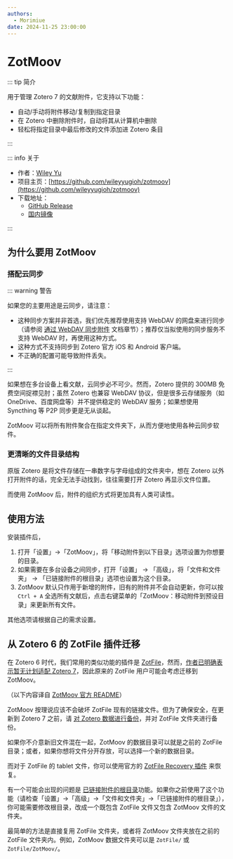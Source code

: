 ```yaml
---
authors:
  - Morimiue
date: 2024-11-25 23:00:00
---
```


# ZotMoov

::: tip 简介

用于管理 Zotero 7 的文献附件，它支持以下功能：

- 自动/手动将附件移动/复制到指定目录
- 在 Zotero 中删除附件时，自动将其从计算机中删除
- 轻松将指定目录中最后修改的文件添加进 Zotero 条目

:::

::: info 关于

- 作者：[Wiley Yu](https://github.com/wileyyugioh)
- 项目主页：[https://github.com/wileyyugioh/zotmoov](https://github.com/wileyyugioh/zotmoov)
- 下载地址：
  - [GitHub Release](https://github.com/wileyyugioh/zotmoov/releases/latest)
  - [国内镜像](https://zotero-chinese.com/plugins/#search=zotmoov)

:::

## 为什么要用 ZotMoov

### 搭配云同步

::: warning 警告

如果您的主要用途是云同步，请注意：

- 这种同步方案并非首选，我们优先推荐使用支持 WebDAV 的网盘来进行同步（请参阅 [通过 WebDAV 同步附件](../sync#通过-webdav-同步附件) 文档章节）；推荐仅当拟使用的同步服务不支持 WebDAV 时，再使用这种方式。
- 这种方式不支持同步到 Zotero 官方 iOS 和 Android 客户端。
- 不正确的配置可能导致附件丢失。

:::

如果想在多台设备上看文献，云同步必不可少。然而，Zotero 提供的 300MB 免费空间捉襟见肘；虽然 Zotero 也兼容 WebDAV 协议，但是很多云存储服务（如 OneDrive、百度网盘等）并不提供稳定的 WebDAV 服务；如果想使用 Syncthing 等 P2P 同步更是无从谈起。

ZotMoov 可以将所有附件聚合在指定文件夹下，从而方便地使用各种云同步软件。

### 更清晰的文件目录结构

原版 Zotero 是将文件存储在一串数字与字母组成的文件夹中，想在 Zotero 以外打开附件的话，完全无法手动找到，往往需要打开 Zotero 再显示文件位置。

而使用 ZotMoov 后，附件的组织方式将更加具有人类可读性。

## 使用方法

安装插件后，

1. 打开「设置」->「ZotMoov」，将「移动附件到以下目录」选项设置为你想要的目录。
2. 如果需要在多台设备之间同步，打开「设置」 -> 「高级」，将「文件和文件夹」 -> 「已链接附件的根目录」选项也设置为这个目录。
3. ZotMoov 默认只作用于新增的附件，旧有的附件并不会自动更新，你可以按 `Ctrl + A` 全选所有文献后，点击右键菜单的「ZotMoov：移动附件到预设目录」来更新所有文件。

其他选项请根据自己的需求设置。

## 从 Zotero 6 的 ZotFile 插件迁移

在 Zotero 6 时代，我们常用的类似功能的插件是 [ZotFile](https://github.com/jlegewie/zotfile)，然而，[作者已明确表示暂无计划适配 Zotero 7](https://github.com/jlegewie/zotfile/issues/655#issuecomment-1595364307)，因此原来的 ZotFile 用户可能会考虑迁移到 ZotMoov。

（以下内容译自 [ZotMoov 官方 README](https://github.com/wileyyugioh/zotmoov#migrating-from-zotfile)）

ZotMoov 按理说应该不会破坏 ZotFile 现有的链接文件。但为了确保安全，在更新到 Zotero 7 之前，请 [对 Zotero 数据进行备份](https://www.zotero.org/support/zotero_data#backing_up_your_zotero_data)，并对 ZotFile 文件夹进行备份。

如果你不介意新旧文件混在一起，ZotMoov 的数据目录可以就是之前的 ZotFile 目录；或者，如果你想将文件分开存放，可以选择一个新的数据目录。

而对于 ZotFile 的 tablet 文件，你可以使用官方的 [ZotFile Recovery 插件](https://github.com/jlegewie/ZotFile-Recovery) 来恢复。

有一个可能会出现的问题是 [已链接附件的根目录](https://www.zotero.org/support/preferences/advanced#linked_attachment_base_directory)功能。如果你之前使用了这个功能（请检查「设置」->「高级」->「文件和文件夹」->「已链接附件的根目录」），你可能需要修改根目录，改成一个既包含 ZotFile 文件又包含 ZotMoov 文件的文件夹。

最简单的方法是直接复用 ZotFile 文件夹，或者将 ZotMoov 文件夹放在之前的 ZotFile 文件夹内。例如，ZotMoov 数据文件夹可以是 `ZotFile/` 或 `ZotFile/ZotMoov/`。
